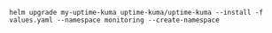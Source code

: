 `helm upgrade my-uptime-kuma uptime-kuma/uptime-kuma --install -f values.yaml --namespace monitoring --create-namespace`